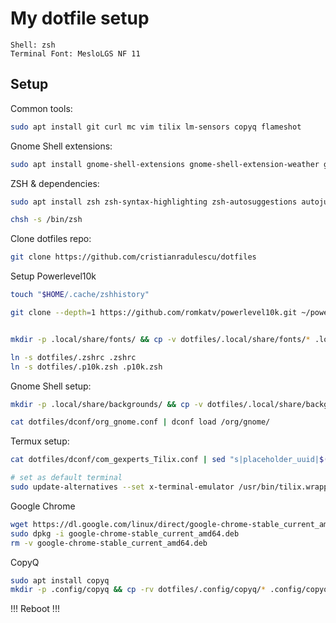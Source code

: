 My dotfile setup
================

```
Shell: zsh
Terminal Font: MesloLGS NF 11 
```

Setup
-----
Common tools:
```sh
sudo apt install git curl mc vim tilix lm-sensors copyq flameshot
```

Gnome Shell extensions:
```sh
sudo apt install gnome-shell-extensions gnome-shell-extension-weather gnome-shell-extension-sound-device-chooser gnome-shell-extension-system-monitor gnome-shell-extension-no-annoyance
```

ZSH & dependencies:
```sh
sudo apt install zsh zsh-syntax-highlighting zsh-autosuggestions autojump

chsh -s /bin/zsh
```
Clone dotfiles repo:
```sh
git clone https://github.com/cristianradulescu/dotfiles
```

Setup Powerlevel10k
```sh
touch "$HOME/.cache/zshhistory"

git clone --depth=1 https://github.com/romkatv/powerlevel10k.git ~/powerlevel10k


mkdir -p .local/share/fonts/ && cp -v dotfiles/.local/share/fonts/* .local/share/fonts/ && fc-cache -rfv

ln -s dotfiles/.zshrc .zshrc
ln -s dotfiles/.p10k.zsh .p10k.zsh
```

Gnome Shell setup:
```sh
mkdir -p .local/share/backgrounds/ && cp -v dotfiles/.local/share/backgrounds/2021-12-31-15-24-13-mountain_silhouette.jpg .local/share/backgrounds/2021-12-31-15-24-13-mountain_silhouette.jpg

cat dotfiles/dconf/org_gnome.conf | dconf load /org/gnome/
```

Termux setup:
```sh
cat dotfiles/dconf/com_gexperts_Tilix.conf | sed "s|placeholder_uuid|$(gsettings get com.gexperts.Tilix.ProfilesList default | sed "s#'##g")|g" | dconf load /com/gexperts/Tilix/

# set as default terminal
sudo update-alternatives --set x-terminal-emulator /usr/bin/tilix.wrapper
```

Google Chrome
```sh
wget https://dl.google.com/linux/direct/google-chrome-stable_current_amd64.deb
sudo dpkg -i google-chrome-stable_current_amd64.deb
rm -v google-chrome-stable_current_amd64.deb
```

CopyQ
```sh
sudo apt install copyq
mkdir -p .config/copyq && cp -rv dotfiles/.config/copyq/* .config/copyq/
```

!!! Reboot !!!